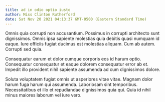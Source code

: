 ```yaml
---
title: ad in odio optio iusto
author: Miss Clinton Rutherford
date: Sat Nov 20 2021 04:13:37 GMT-0500 (Eastern Standard Time)
---
```

Omnis quia corrupti non accusantium. Possimus in corrupti architecto sunt dignissimos. Omnis ipsa sapiente molestias quia debitis quasi numquam id eaque. Iure officiis fugiat ducimus est molestias aliquam. Cum ab autem. Corrupti sed quia.

 Consequatur earum et dolor cumque corporis eos id harum optio. Consequatur consequatur et eaque dolorem consequatur error ab et. Impedit illo provident nihil sapiente assumenda ad cum dignissimos dolore.

 Soluta voluptatem fugiat omnis ut asperiores vitae vitae. Magnam dolor harum fuga harum qui assumenda. Laboriosam sint temporibus. Necessitatibus et illo et repudiandae dignissimos quia qui. Quia id nihil minus maiores laborum vel iure vero.